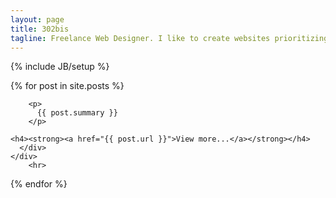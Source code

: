 ```yaml
---
layout: page
title: 302bis
tagline: Freelance Web Designer. I like to create websites prioritizing usability and minimalism.
---
```

{% include JB/setup %}

<div class="posts">
  {% for post in site.posts %}

<div class="">
  <div class="">    
    <div class="row">
      <div class="col-lg-12 ">
              
        <p>
          {{ post.summary }}
        </p>
                
    <h4><strong><a href="{{ post.url }}">View more...</a></strong></h4> 
      </div>
    </div>    
        <hr>
  </div>
</div>
  {% endfor %}
</div>
